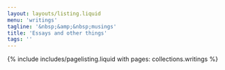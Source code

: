```yaml
---
layout: layouts/listing.liquid
menu: 'writings'
tagline: '&nbsp;&amp;&nbsp;musings'
title: 'Essays and other things'
tags: ''
---
```

{% include includes/pagelisting.liquid with pages: collections.writings %}
